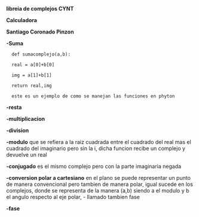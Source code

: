 **libreia de complejos CYNT**

**Calculadora**

**Santiago Coronado Pinzon**


**-Suma**

      def sumacomplejo(a,b):
      
      real = a[0]+b[0]
      
      img = a[1]+b[1]
      
      return real,img

      este es un ejemplo de como se manejan las funciones en phyton


**-resta**


**-multiplicacion**


**-division**

**-modulo**
que se refiera a la raiz cuadrada entre el cuadrado del real mas el cuadrado del imaginario pero sin la i, dicha funcion recibe un complejo y devuelve un real

**-conjugado**
 es el mismo complejo pero con la parte imaginaria negada
 
**-conversion polar a cartesiano**
  en el plano se puede representar un punto de manera convencional pero tambien de manera polar, igual sucede en los complejos, donde se representa de la manera (a,b) siendo a el modulo y b el angulo respecto al eje polar, - 
  llamado tambien fase
  
**-fase**
